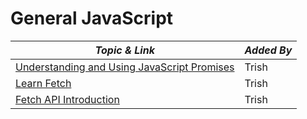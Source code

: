 # General JavaScript

| **_Topic & Link_** | **_Added By_** |
| -------- | -------- |
|[Understanding and Using JavaScript Promises](https://www.youtube.com/watch?v=4EuwgnnXRPI)|Trish
|[Learn Fetch](https://www.youtube.com/watch?v=cuEtnrL9-H0)|Trish
|[Fetch API Introduction](https://www.youtube.com/watch?v=Oive66jrwBs)|Trish
